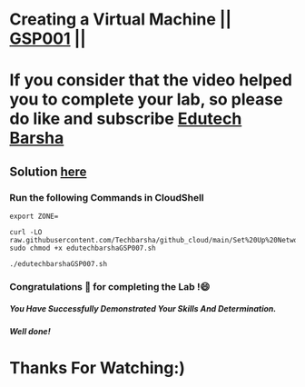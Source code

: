 # Creating a Virtual Machine || [GSP001](https://www.cloudskillsboost.google/focuses/12007?parent=catalog) ||

# If you consider that the video helped you to complete your lab, so please do like and subscribe [Edutech Barsha](https://www.youtube.com/@edutechbarsha)
## Solution [here](https://youtu.be/markO68BtxM)

### Run the following Commands in CloudShell

```
export ZONE=

curl -LO raw.githubusercontent.com/Techbarsha/github_cloud/main/Set%20Up%20Network%20and%20HTTP%20Load%20Balancers/edutechbarshaGSP007.sh
sudo chmod +x edutechbarshaGSP007.sh

./edutechbarshaGSP007.sh

```

### Congratulations 🎉 for completing the Lab !😄

##### *You Have Successfully Demonstrated Your Skills And Determination.*

#### *Well done!*

# Thanks For Watching:)
